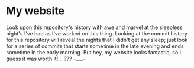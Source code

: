 # My website
Look upon this repository's history with awe 
and marvel at the sleepless night's I've had 
as I've worked on this thing. Looking at the 
commit history for this repository will reveal
the nights that I didn't get any sleep; just 
look for a series of commits that starts 
sometime in the late evening and ends sometime 
in the early morning. But hey, my website looks
fantastic, so I guess it was worth it!... ??? 
-___-
